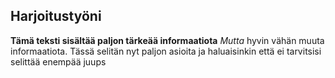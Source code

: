 ## Harjoitustyöni
**Tämä teksti sisältää paljon tärkeää informaatiota**
*Mutta* hyvin vähän muuta informaatiota. Tässä selitän nyt paljon asioita ja haluaisinkin että ei tarvitsisi selittää enempää
juups
